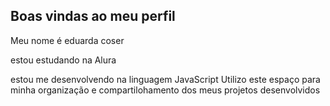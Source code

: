 ## Boas vindas ao meu perfil
Meu nome é eduarda coser

estou estudando na Alura

estou me desenvolvendo na linguagem JavaScript
Utilizo este espaço para minha organização e compartilohamento dos meus projetos desenvolvidos
